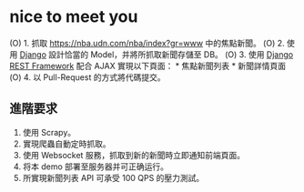 # nice to meet you
(O) 1. 抓取 https://nba.udn.com/nba/index?gr=www 中的焦點新聞。
(O) 2. 使用 [Django](https://www.djangoproject.com/) 設計恰當的 Model，并將所抓取新聞存儲至 DB。
(O) 3. 使用 [Django REST Framework](http://www.django-rest-framework.org/) 配合 AJAX 實現以下頁面：
	 * 焦點新聞列表
	 * 新聞詳情頁面
(O) 4. 以 Pull-Request 的方式將代碼提交。
	
## 進階要求
1. 使用 Scrapy。
2. 實現爬蟲自動定時抓取。
3. 使用 Websocket 服務，抓取到新的新聞時立即通知前端頁面。
4. 将本 demo 部署至服务器并可正确运行。
5. 所實現新聞列表 API 可承受 100 QPS 的壓力測試。
